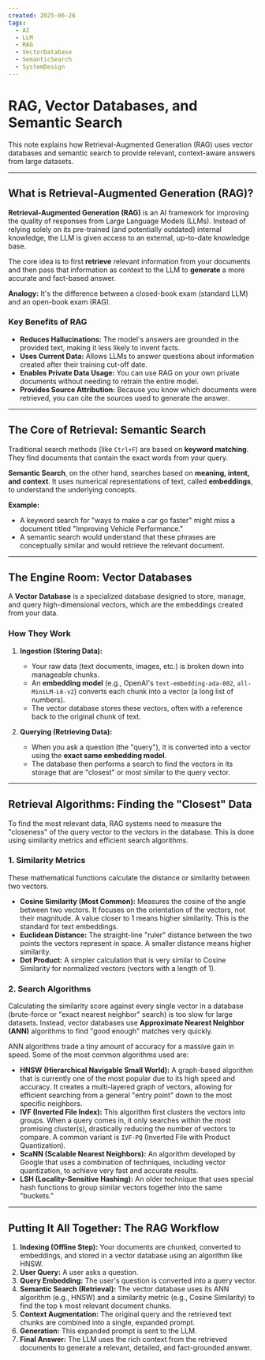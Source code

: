 ```yaml
---
created: 2025-06-26
tags:
  - AI
  - LLM
  - RAG
  - VectorDatabase
  - SemanticSearch
  - SystemDesign
---
```


# RAG, Vector Databases, and Semantic Search

This note explains how Retrieval-Augmented Generation (RAG) uses vector databases and semantic search to provide relevant, context-aware answers from large datasets.

---

## What is Retrieval-Augmented Generation (RAG)?

**Retrieval-Augmented Generation (RAG)** is an AI framework for improving the quality of responses from Large Language Models (LLMs). Instead of relying solely on its pre-trained (and potentially outdated) internal knowledge, the LLM is given access to an external, up-to-date knowledge base.

The core idea is to first **retrieve** relevant information from your documents and then pass that information as context to the LLM to **generate** a more accurate and fact-based answer.

**Analogy:** It's the difference between a closed-book exam (standard LLM) and an open-book exam (RAG).

### Key Benefits of RAG
- **Reduces Hallucinations:** The model's answers are grounded in the provided text, making it less likely to invent facts.
- **Uses Current Data:** Allows LLMs to answer questions about information created after their training cut-off date.
- **Enables Private Data Usage:** You can use RAG on your own private documents without needing to retrain the entire model.
- **Provides Source Attribution:** Because you know which documents were retrieved, you can cite the sources used to generate the answer.

---

## The Core of Retrieval: Semantic Search

Traditional search methods (like `Ctrl+F`) are based on **keyword matching**. They find documents that contain the exact words from your query.

**Semantic Search**, on the other hand, searches based on **meaning, intent, and context**. It uses numerical representations of text, called **embeddings**, to understand the underlying concepts.

**Example:**
- A keyword search for "ways to make a car go faster" might miss a document titled "Improving Vehicle Performance."
- A semantic search would understand that these phrases are conceptually similar and would retrieve the relevant document.

---

## The Engine Room: Vector Databases

A **Vector Database** is a specialized database designed to store, manage, and query high-dimensional vectors, which are the embeddings created from your data.

### How They Work

1.  **Ingestion (Storing Data):**
    -   Your raw data (text documents, images, etc.) is broken down into manageable chunks.
    -   An **embedding model** (e.g., OpenAI's `text-embedding-ada-002`, `all-MiniLM-L6-v2`) converts each chunk into a vector (a long list of numbers).
    -   The vector database stores these vectors, often with a reference back to the original chunk of text.

2.  **Querying (Retrieving Data):**
    -   When you ask a question (the "query"), it is converted into a vector using the **exact same embedding model**.
    -   The database then performs a search to find the vectors in its storage that are "closest" or most similar to the query vector.

---

## Retrieval Algorithms: Finding the "Closest" Data

To find the most relevant data, RAG systems need to measure the "closeness" of the query vector to the vectors in the database. This is done using similarity metrics and efficient search algorithms.

### 1. Similarity Metrics

These mathematical functions calculate the distance or similarity between two vectors.
-   **Cosine Similarity (Most Common):** Measures the cosine of the angle between two vectors. It focuses on the orientation of the vectors, not their magnitude. A value closer to 1 means higher similarity. This is the standard for text embeddings.
-   **Euclidean Distance:** The straight-line "ruler" distance between the two points the vectors represent in space. A smaller distance means higher similarity.
-   **Dot Product:** A simpler calculation that is very similar to Cosine Similarity for normalized vectors (vectors with a length of 1).

### 2. Search Algorithms

Calculating the similarity score against every single vector in a database (brute-force or "exact nearest neighbor" search) is too slow for large datasets. Instead, vector databases use **Approximate Nearest Neighbor (ANN)** algorithms to find "good enough" matches very quickly.

ANN algorithms trade a tiny amount of accuracy for a massive gain in speed. Some of the most common algorithms used are:

-   **HNSW (Hierarchical Navigable Small World):** A graph-based algorithm that is currently one of the most popular due to its high speed and accuracy. It creates a multi-layered graph of vectors, allowing for efficient searching from a general "entry point" down to the most specific neighbors.
-   **IVF (Inverted File Index):** This algorithm first clusters the vectors into groups. When a query comes in, it only searches within the most promising cluster(s), drastically reducing the number of vectors to compare. A common variant is `IVF-PQ` (Inverted File with Product Quantization).
-   **ScaNN (Scalable Nearest Neighbors):** An algorithm developed by Google that uses a combination of techniques, including vector quantization, to achieve very fast and accurate results.
-   **LSH (Locality-Sensitive Hashing):** An older technique that uses special hash functions to group similar vectors together into the same "buckets."

---

## Putting It All Together: The RAG Workflow

1.  **Indexing (Offline Step):** Your documents are chunked, converted to embeddings, and stored in a vector database using an algorithm like HNSW.
2.  **User Query:** A user asks a question.
3.  **Query Embedding:** The user's question is converted into a query vector.
4.  **Semantic Search (Retrieval):** The vector database uses its ANN algorithm (e.g., HNSW) and a similarity metric (e.g., Cosine Similarity) to find the top `k` most relevant document chunks.
5.  **Context Augmentation:** The original query and the retrieved text chunks are combined into a single, expanded prompt.
6.  **Generation:** This expanded prompt is sent to the LLM.
7.  **Final Answer:** The LLM uses the rich context from the retrieved documents to generate a relevant, detailed, and fact-grounded answer.
